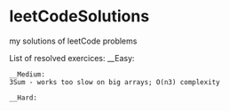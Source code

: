 # leetCodeSolutions
my solutions of leetCode problems

List of resolved exercices:
	__Easy: 
	
	__Medium:
	3Sum - works too slow on big arrays; O(n3) complexity
	
	__Hard: